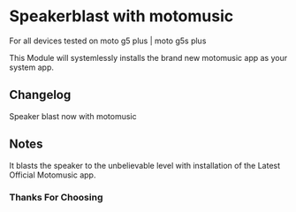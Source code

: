 # Speakerblast with motomusic 

For all devices tested on moto g5 plus | moto g5s plus

This Module will systemlessly installs the brand new motomusic app as your system app.

## Changelog 

Speaker blast now with motomusic

## Notes

It blasts the speaker to the unbelievable level with installation of the Latest Official Motomusic app.

### Thanks For Choosing
